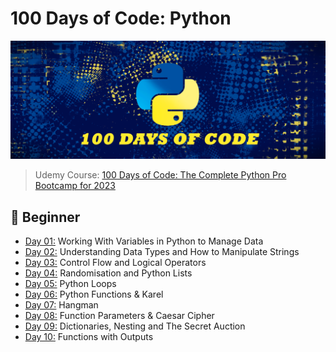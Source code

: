 # 100 Days of Code: Python
![](assets/python_code.png)

> Udemy Course: [100 Days of Code: The Complete Python Pro Bootcamp for 2023](https://www.udemy.com/course/100-days-of-code/)

## 🔰 Beginner 
- [Day 01:](https://github.com/cecirio/100-days-of-code/tree/main/logs/day01) Working With Variables in Python to Manage Data
- [Day 02:](https://github.com/cecirio/100-days-of-code/tree/main/logs/day02) Understanding Data Types and How to Manipulate Strings
- [Day 03:](https://github.com/cecirio/100-days-of-code/tree/main/logs/day03) Control Flow and Logical Operators
- [Day 04:](https://github.com/cecirio/100-days-of-code/tree/main/logs/day04) Randomisation and Python Lists
- [Day 05:](https://github.com/cecirio/100-days-of-code/tree/main/logs/day05) Python Loops
- [Day 06:](https://github.com/cecirio/100-days-of-code/tree/main/logs/day06) Python Functions & Karel
- [Day 07:](https://github.com/cecirio/100-days-of-code/tree/main/logs/day07) Hangman
- [Day 08:](https://github.com/cecirio/100-days-of-code/tree/main/logs/day08) Function Parameters & Caesar Cipher
- [Day 09:](https://github.com/cecirio/100-days-of-code/tree/main/logs/day09) Dictionaries, Nesting and The Secret Auction
- [Day 10:](https://github.com/cecirio/100-days-of-code/tree/main/logs/day10) Functions with Outputs
